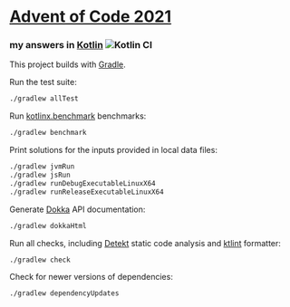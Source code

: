 # [Advent of Code 2021](https://adventofcode.com/2021)
### my answers in [Kotlin](https://www.kotlinlang.org/) ![Kotlin CI](https://github.com/ephemient/aoc2021/workflows/Kotlin%20CI/badge.svg)

This project builds with [Gradle](https://gradle.org/).

Run the test suite:

```sh
./gradlew allTest
```

Run [kotlinx.benchmark](https://github.com/Kotlin/kotlinx-benchmark) benchmarks:

```sh
./gradlew benchmark
```

Print solutions for the inputs provided in local data files:

```sh
./gradlew jvmRun
./gradlew jsRun
./gradlew runDebugExecutableLinuxX64
./gradlew runReleaseExecutableLinuxX64
```

Generate [Dokka](https://github.com/Kotlin/dokka) API documentation:

```sh
./gradlew dokkaHtml
```

Run all checks, including [Detekt](https://detekt.github.io/) static code analysis and [ktlint](https://ktlint.github.io/) formatter:

```sh
./gradlew check
```

Check for newer versions of dependencies:

```sh
./gradlew dependencyUpdates
```
